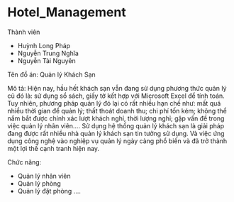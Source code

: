 # Hotel_Management
Thành viên
  - Huỳnh Long Pháp 
  - Nguyễn Trung Nghĩa
  - Nguyễn Tài Nguyên
  
 Tên đồ án: Quản lý Khách Sạn
 
 Mô tả: Hiện nay, hầu hết khách sạn vẫn đang sử dụng phương thức quản lý cũ đó là: sử dụng sổ sách, giấy tờ kết hợp với Microsoft Excel để tính toán. 
 Tuy nhiên, phương pháp quản lý đó lại có rất nhiều hạn chế như: mất quá nhiều thời gian để quản lý; thất thoát doanh thu; chi phí tốn kém; không thể nắm bắt được chính xác lượt khách nghỉ, thời lượng nghỉ; gặp vấn đề trong việc quản lý nhân viên…. 
 Sử dụng hệ thống quản lý khách sạn  là giải pháp đang được rất nhiều nhà quản lý khách sạn tin tưởng sử dụng. Và việc ứng dụng công nghệ vào nghiệp vụ quản lý ngày càng phổ biến và đã trở thành một lợi thế cạnh tranh hiện nay.
 
 Chức năng: 
  - Quản lý nhân viên
  - Quản lý phòng
  - Quản lý đặt phòng
  ....
